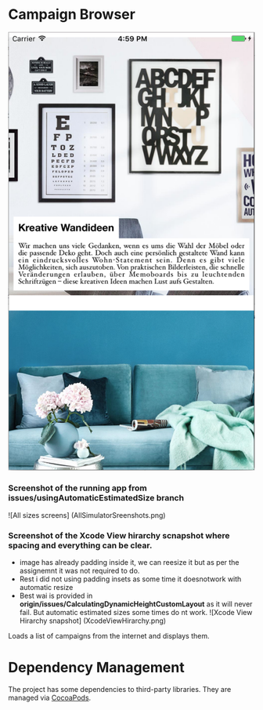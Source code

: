 Campaign Browser
================

![Screenshot of the running app](screenshot.png)

### Screenshot of the running app from issues/usingAutomaticEstimatedSize  branch
![All sizes screens] (AllSimulatorSreenshots.png)

### Screenshot of the Xcode View hirarchy scnapshot where spacing and everything can be clear.
- image has already padding inside it, we can reesize it but as per the assignemnt it was not required to do.
- Rest i did not using padding insets as some time it doesnotwork with automatic resize
- Best wai is provided in **origin/issues/CalculatingDynamicHeightCustomLayout** as it will never fail. But automatic estimated sizes some times do nt work.
![Xcode View Hirarchy snapshot] (XcodeViewHirarchy.png)


Loads a list of campaigns from the internet and displays them.

# Dependency Management

The project has some dependencies to third-party libraries. They are managed via [CocoaPods](https://cocoapods.org).
